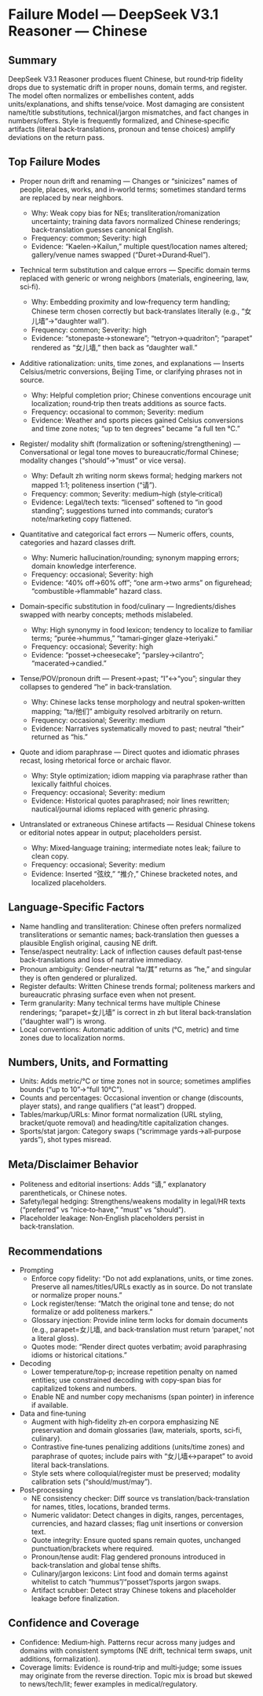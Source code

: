 # Failure Model — DeepSeek V3.1 Reasoner — Chinese

## Summary
DeepSeek V3.1 Reasoner produces fluent Chinese, but round‑trip fidelity drops due to systematic drift in proper nouns, domain terms, and register. The model often normalizes or embellishes content, adds units/explanations, and shifts tense/voice. Most damaging are consistent name/title substitutions, technical/jargon mismatches, and fact changes in numbers/offers. Style is frequently formalized, and Chinese‑specific artifacts (literal back‑translations, pronoun and tense choices) amplify deviations on the return pass.

## Top Failure Modes
- Proper noun drift and renaming — Changes or “sinicizes” names of people, places, works, and in‑world terms; sometimes standard terms are replaced by near neighbors.
  - Why: Weak copy bias for NEs; transliteration/romanization uncertainty; training data favors normalized Chinese renderings; back‑translation guesses canonical English.
  - Frequency: common; Severity: high
  - Evidence: “Kaelen→Kailun,” multiple quest/location names altered; gallery/venue names swapped (“Duret→Durand‑Ruel”).

- Technical term substitution and calque errors — Specific domain terms replaced with generic or wrong neighbors (materials, engineering, law, sci‑fi).
  - Why: Embedding proximity and low‑frequency term handling; Chinese term chosen correctly but back‑translates literally (e.g., “女儿墙”→“daughter wall”).
  - Frequency: common; Severity: high
  - Evidence: “stonepaste→stoneware”; “tetryon→quadriton”; “parapet” rendered as “女儿墙,” then back as “daughter wall.”

- Additive rationalization: units, time zones, and explanations — Inserts Celsius/metric conversions, Beijing Time, or clarifying phrases not in source.
  - Why: Helpful completion prior; Chinese conventions encourage unit localization; round‑trip then treats additions as source facts.
  - Frequency: occasional to common; Severity: medium
  - Evidence: Weather and sports pieces gained Celsius conversions and time zone notes; “up to ten degrees” became “a full ten °C.”

- Register/ modality shift (formalization or softening/strengthening) — Conversational or legal tone moves to bureaucratic/formal Chinese; modality changes (“should”→“must” or vice versa).
  - Why: Default zh writing norm skews formal; hedging markers not mapped 1:1; politeness insertion (“请”).
  - Frequency: common; Severity: medium–high (style‑critical)
  - Evidence: Legal/tech texts: “licensed” softened to “in good standing”; suggestions turned into commands; curator’s note/marketing copy flattened.

- Quantitative and categorical fact errors — Numeric offers, counts, categories and hazard classes drift.
  - Why: Numeric hallucination/rounding; synonym mapping errors; domain knowledge interference.
  - Frequency: occasional; Severity: high
  - Evidence: “40% off→60% off”; “one arm→two arms” on figurehead; “combustible→flammable” hazard class.

- Domain‑specific substitution in food/culinary — Ingredients/dishes swapped with nearby concepts; methods mislabeled.
  - Why: High synonymy in food lexicon; tendency to localize to familiar terms; “purée→hummus,” “tamari‑ginger glaze→teriyaki.”
  - Frequency: occasional; Severity: high
  - Evidence: “posset→cheesecake”; “parsley→cilantro”; “macerated→candied.”

- Tense/POV/pronoun drift — Present→past; “I”↔“you”; singular they collapses to gendered “he” in back‑translation.
  - Why: Chinese lacks tense morphology and neutral spoken‑written mapping; “ta/他们” ambiguity resolved arbitrarily on return.
  - Frequency: occasional; Severity: medium
  - Evidence: Narratives systematically moved to past; neutral “their” returned as “his.”

- Quote and idiom paraphrase — Direct quotes and idiomatic phrases recast, losing rhetorical force or archaic flavor.
  - Why: Style optimization; idiom mapping via paraphrase rather than lexically faithful choices.
  - Frequency: occasional; Severity: medium
  - Evidence: Historical quotes paraphrased; noir lines rewritten; nautical/journal idioms replaced with generic phrasing.

- Untranslated or extraneous Chinese artifacts — Residual Chinese tokens or editorial notes appear in output; placeholders persist.
  - Why: Mixed‑language training; intermediate notes leak; failure to clean copy.
  - Frequency: occasional; Severity: medium
  - Evidence: Inserted “弦纹,” “推介,” Chinese bracketed notes, and localized placeholders.

## Language‑Specific Factors
- Name handling and transliteration: Chinese often prefers normalized transliterations or semantic names; back‑translation then guesses a plausible English original, causing NE drift.
- Tense/aspect neutrality: Lack of inflection causes default past‑tense back‑translations and loss of narrative immediacy.
- Pronoun ambiguity: Gender‑neutral “ta/其” returns as “he,” and singular they is often gendered or pluralized.
- Register defaults: Written Chinese trends formal; politeness markers and bureaucratic phrasing surface even when not present.
- Term granularity: Many technical terms have multiple Chinese renderings; “parapet=女儿墙” is correct in zh but literal back‑translation (“daughter wall”) is wrong.
- Local conventions: Automatic addition of units (°C, metric) and time zones due to localization norms.

## Numbers, Units, and Formatting
- Units: Adds metric/°C or time zones not in source; sometimes amplifies bounds (“up to 10”→“full 10°C”).
- Counts and percentages: Occasional invention or change (discounts, player stats), and range qualifiers (“at least”) dropped.
- Tables/markup/URLs: Minor format normalization (URL styling, bracket/quote removal) and heading/title capitalization changes.
- Sports/stat jargon: Category swaps (“scrimmage yards→all‑purpose yards”), shot types misread.

## Meta/Disclaimer Behavior
- Politeness and editorial insertions: Adds “请,” explanatory parentheticals, or Chinese notes.
- Safety/legal hedging: Strengthens/weakens modality in legal/HR texts (“preferred” vs “nice‑to‑have,” “must” vs “should”).
- Placeholder leakage: Non‑English placeholders persist in back‑translation.

## Recommendations
- Prompting
  - Enforce copy fidelity: “Do not add explanations, units, or time zones. Preserve all names/titles/URLs exactly as in source. Do not translate or normalize proper nouns.”
  - Lock register/tense: “Match the original tone and tense; do not formalize or add politeness markers.”
  - Glossary injection: Provide inline term locks for domain documents (e.g., parapet=女儿墙, and back‑translation must return ‘parapet,’ not a literal gloss).
  - Quotes mode: “Render direct quotes verbatim; avoid paraphrasing idioms or historical citations.”
- Decoding
  - Lower temperature/top‑p; increase repetition penalty on named entities; use constrained decoding with copy‑span bias for capitalized tokens and numbers.
  - Enable NE and number copy mechanisms (span pointer) in inference if available.
- Data and fine‑tuning
  - Augment with high‑fidelity zh‑en corpora emphasizing NE preservation and domain glossaries (law, materials, sports, sci‑fi, culinary).
  - Contrastive fine‑tunes penalizing additions (units/time zones) and paraphrase of quotes; include pairs with “女儿墙↔parapet” to avoid literal back‑translations.
  - Style sets where colloquial/register must be preserved; modality calibration sets (“should/must/may”).
- Post‑processing
  - NE consistency checker: Diff source vs translation/back‑translation for names, titles, locations, branded terms.
  - Numeric validator: Detect changes in digits, ranges, percentages, currencies, and hazard classes; flag unit insertions or conversion text.
  - Quote integrity: Ensure quoted spans remain quotes, unchanged punctuation/brackets where required.
  - Pronoun/tense audit: Flag gendered pronouns introduced in back‑translation and global tense shifts.
  - Culinary/jargon lexicons: Lint food and domain terms against whitelist to catch “hummus”/“posset”/sports jargon swaps.
  - Artifact scrubber: Detect stray Chinese tokens and placeholder leakage before finalization.

## Confidence and Coverage
- Confidence: Medium‑high. Patterns recur across many judges and domains with consistent symptoms (NE drift, technical term swaps, unit additions, formalization).
- Coverage limits: Evidence is round‑trip and multi‑judge; some issues may originate from the reverse direction. Topic mix is broad but skewed to news/tech/lit; fewer examples in medical/regulatory.